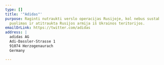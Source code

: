 ```yaml
---
type: []
title: '"Adidas"'
purpose: Raginti nutraukti verslo operacijas Rusijoje, kol nebus sustabdytas Ukrainos
  puolimas ir atitraukta Rusijos armija iš Ukrainos teritorijos.
emailOrLink: https://twitter.com/adidas
address: |
  adidas AG
  Adi-Dassler-Strasse 1
  91074 Herzogenaurach
  Germany

---
```

